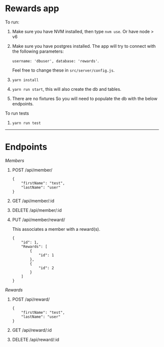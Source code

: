 Rewards app
===========

To run:

1. Make sure you have NVM installed, then type `nvm use`. Or have node > v6

2. Make sure you have postgres installed. The app will try to connect with the following parameters:

	`username: 'dbuser', database: 'rewards'`.

	Feel free to change these in `src/server/config.js`.

3. `yarn install`

4. `yarn run start`, this will also create the db and tables.

5. There are no fixtures So you will need to populate the db with the below endpoints.

To run tests

1. `yarn run test`


---
Endpoints
=========
*Members*

1. POST
	/api/member/
	```
	{
		"firstName": "test",
		"lastName": "user"
	}
	```

2. GET
	/api/member/:id

3. DELETE
	/api/member/:id


4. PUT
	/api/member/reward/

	This associates a member with a reward(s).

	```
	{
		"id": 1,
		"Rewards": [
			{
				"id": 1
			},
			{
				"id": 2
			}
		]
	}
	```

*Rewards*

1. POST
	/api/reward/
	```
	{
		"firstName": "test",
		"lastName": "user"
	}
	```

2. GET
	/api/reward/:id

3. DELETE
	/api/reward/:id
